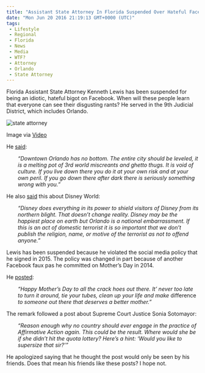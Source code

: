 ```yaml
---
title: "Assistant State Attorney In Florida Suspended Over Hateful Facebook Post"
date: "Mon Jun 20 2016 21:19:13 GMT+0000 (UTC)"
tags: 
 - Lifestyle
 - Regional
 - Florida
 - News
 - Media
 - WTF?
 - Attorney
 - Orlando
 - State Attorney
---
```

<p><!--OffDef--></p><p><!--Ads1--></p><p>Florida Assistant State Attorney Kenneth Lewis has been suspended for being an idiotic, hateful bigot on Facebook. When will these people learn that everyone can see their disgusting rants? He served in the 9th Judicial District, which includes Orlando.</p><div id="attachment_138257" style="width: 650px" class="wp-caption aligncenter"><img class="wp-image-138257" src="//i2.wp.com/cdn.liberalamerica.org/wp-content/uploads/2016/06/ken_lewis.png?resize=640%2C359" alt="state attorney" data-recalc-dims="1">
<p class="wp-caption-text">Image via <a href="https://www.youtube.com/watch?v=Mh9OB0teSX8" onclick="__gaTracker(&apos;send&apos;, &apos;event&apos;, &apos;outbound-article&apos;, &apos;https://www.youtube.com/watch?v=Mh9OB0teSX8&apos;, &apos;Video&apos;);">Video</a></p>
</div><p>He <a href="http://www.dailykos.com/stories/2016/6/18/1540166/-Florida-Assistant-State-Attorney-Kenneth-Lewis-Suspended-For-Offensive-Anti-Orlando-Facebook-Rant?detail=facebook" onclick="__gaTracker(&apos;send&apos;, &apos;event&apos;, &apos;outbound-article&apos;, &apos;http://www.dailykos.com/stories/2016/6/18/1540166/-Florida-Assistant-State-Attorney-Kenneth-Lewis-Suspended-For-Offensive-Anti-Orlando-Facebook-Rant?detail=facebook&apos;, &apos;said&apos;);" target="_blank">said</a>:</p><p style="padding-left: 30px;"><em>&#x201C;Downtown Orlando has no bottom. The entire city should be leveled, it is a melting pot of 3rd world miscreants and ghetto thugs. It is void of culture.&#xA0;If you live down there you do it at your own risk and at your own peril. If you go down there after dark there is seriously something wrong with you.&#x201D;</em></p><p>He also <a href="http://knightnews.com/2016/06/prosecutor-ken-lewis-suspended-over-offensive-orlando-facebook-posts/" onclick="__gaTracker(&apos;send&apos;, &apos;event&apos;, &apos;outbound-article&apos;, &apos;http://knightnews.com/2016/06/prosecutor-ken-lewis-suspended-over-offensive-orlando-facebook-posts/&apos;, &apos;said&apos;);" target="_blank">said</a> this about Disney World:</p><p style="padding-left: 30px;"><em>&#x201C;Disney does everything in its power to shield visitors of Disney from its northern blight. That doesn&#x2019;t change reality. Disney may be the happiest place on earth but Orlando is a national embarrassment. If this is an act of domestic terrorist it is so important that we don&#x2019;t publish the religion, name, or motive of the terrorist as not to offend anyone.&#x201D;</em></p><p>Lewis has been suspended because he violated the social media policy that he signed in 2015. The policy was changed in part because of another Facebook faux pas he committed on Mother&#x2019;s Day in 2014.</p><p>He <a href="http://www.nbcnews.com/storyline/orlando-nightclub-massacre/florida-official-kenneth-lewis-suspended-over-anti-orlando-facebook-post-n594966" onclick="__gaTracker(&apos;send&apos;, &apos;event&apos;, &apos;outbound-article&apos;, &apos;http://www.nbcnews.com/storyline/orlando-nightclub-massacre/florida-official-kenneth-lewis-suspended-over-anti-orlando-facebook-post-n594966&apos;, &apos;posted&apos;);">posted</a>:</p><p style="padding-left: 30px;"><em>&#x201C;Happy Mother&#x2019;s Day to all the crack hoes out there. It&#x2019; never too late to turn it around, tie your tubes, clean up your life and make </em>difference<em> to someone out there that deserves a better mother.&#x201D;</em></p><p><!--Ads2--></p><p>The remark&#xA0;followed a post about Supreme Court Justice Sonia Sotomayor:</p><p style="padding-left: 30px;"><em>&#x201C;Reason enough why no country should ever engage in the practice of Affirmative Action again. This could be the result. Where would she be if she didn&#x2019;t hit the quota lottery? Here&#x2019;s a hint: &#x2018;Would you like to supersize that sir?&apos;&#x201D;</em></p><p>He apologized saying that he thought the post would only be seen by his friends. Does that mean his friends like these posts? I hope not.</p>